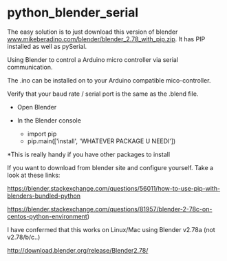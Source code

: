 # python_blender_serial


The easy solution is to just download this version of blender www.mikeberadino.com/blender/blender_2.78_with_pip.zip. It has PIP installed as well as pySerial.  

Using Blender to control a Arduino micro controller via serial communication.

The .ino can be installed on to your Arduino compatible mico-controller.

Verify that your baud rate / serial port is the same as the .blend file.

- Open Blender
- In the Blender console 
    
    - import pip
    - pip.main(['install', 'WHATEVER PACKAGE U NEEDl'])

*This is really handy if you have other packages to install 


If you want to download from blender site and configure yourself. Take a look at these links:

https://blender.stackexchange.com/questions/56011/how-to-use-pip-with-blenders-bundled-python

 https://blender.stackexchange.com/questions/81957/blender-2-78c-on-centos-python-environment)

I have confermed that this works on  Linux/Mac using Blender v2.78a (not v2.78/b/c..)  

http://download.blender.org/release/Blender2.78/
